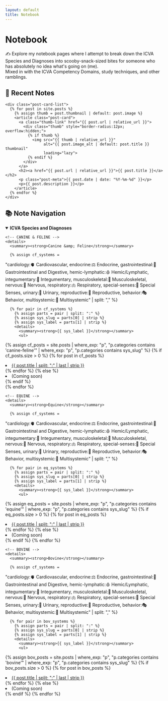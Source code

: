 ```yaml
---
layout: default
title: Notebook
---
```


<h1>Notebook</h1>
<p>✍️ Explore my notebook pages where I attempt to break down the ICVA Species and Diagnoses into scooby-snack-sized bites for someone who has absolutely no idea what's going on (me).<br>Mixed in with the ICVA Competency Domains, study techniques, and other ramblings.</p>

<!-- Override any theme sizing that was cropping thumbnails -->
<style>
  .post-card .thumb { aspect-ratio: auto !important; height: auto !important; }
  .post-card .thumb img { width: 100%; height: auto; display: block; }
</style>

<div class="notebook-container">
  <div class="notebook-left">
    <h2>📓 Recent Notes</h2>

    <div class="post-card-list">
      {% for post in site.posts %}
        {% assign thumb = post.thumbnail | default: post.image %}
        <article class="post-card">
          <a class="thumb-link" href="{{ post.url | relative_url }}">
            <div class="thumb" style="border-radius:12px; overflow:hidden;">
              {% if thumb %}
                <img src="{{ thumb | relative_url }}"
                     alt="{{ post.image_alt | default: post.title }} thumbnail"
                     loading="lazy">
              {% endif %}
            </div>
          </a>
          <h2><a href="{{ post.url | relative_url }}">{{ post.title }}</a></h2>
          <p class="post-meta">{{ post.date | date: "%Y-%m-%d" }}</p>
          <p>{{ post.description }}</p>
        </article>
      {% endfor %}
    </div>
  </div>


<div class="notebook-right nav-tree">
  <h2>📚 Note Navigation</h2>

  <details open>
    <summary><strong>ICVA Species and Diagnoses</strong></summary>

    <!-- CANINE & FELINE -->
    <details>
      <summary><strong>Canine &amp; Feline</strong></summary>

      {% assign cf_systems = 
  "cardiology:🫀 Cardiovascular,
   endocrine:⚖️ Endocrine,
   gastrointestinal:🌮 Gastrointestinal and Digestive,
   hemic-lymphatic:🩸 Hemic/Lymphatic,
   integumentary:🐾 Integumentary,
   musculoskeletal:🦴 Musculoskeletal,
   nervous:🧠 Nervous,
   respiratory:🫁 Respiratory,
   special-senses:👀 Special Senses,
   urinary:🚽 Urinary,
   reproductive:🧬 Reproductive,
   behavior:🎭 Behavior,
   multisystemic:🧰 Multisystemic" 
   | split: "," %}

      {% for pair in cf_systems %}
        {% assign parts = pair | split: ":" %}
        {% assign sys_slug = parts[0] | strip %}
        {% assign sys_label = parts[1] | strip %}
        <details>
          <summary><strong>{{ sys_label }}</strong></summary>
          <ul>
{% assign cf_posts = site.posts 
   | where_exp: "p", "p.categories contains 'canine-feline'" 
   | where_exp: "p", "p.categories contains sys_slug" %}
            {% if cf_posts.size > 0 %}
              {% for post in cf_posts %}
                <li><a href="{{ post.url | relative_url }}">
                  {{ post.title | split: ":" | last | strip }}
                </a></li>
              {% endfor %}
            {% else %}
              <li>(Coming soon)</li>
            {% endif %}
          </ul>
        </details>
      {% endfor %}
    </details>

    <!-- EQUINE -->
    <details>
      <summary><strong>Equine</strong></summary>

      {% assign cf_systems = 
  "cardiology:🫀 Cardiovascular,
   endocrine:⚖️ Endocrine,
   gastrointestinal:🌮 Gastrointestinal and Digestive,
   hemic-lymphatic:🩸 Hemic/Lymphatic,
   integumentary:🐾 Integumentary,
   musculoskeletal:🦴 Musculoskeletal,
   nervous:🧠 Nervous,
   respiratory:🫁 Respiratory,
   special-senses:👀 Special Senses,
   urinary:🚽 Urinary,
   reproductive:🧬 Reproductive,
   behavior:🎭 Behavior,
   multisystemic:🧰 Multisystemic" 
   | split: "," %}

      {% for pair in eq_systems %}
        {% assign parts = pair | split: ":" %}
        {% assign sys_slug = parts[0] | strip %}
        {% assign sys_label = parts[1] | strip %}
        <details>
          <summary><strong>{{ sys_label }}</strong></summary>
          <ul>
{% assign eq_posts = site.posts 
   | where_exp: "p", "p.categories contains 'equine'" 
   | where_exp: "p", "p.categories contains sys_slug" %}
            {% if eq_posts.size > 0 %}
              {% for post in eq_posts %}
                <li><a href="{{ post.url | relative_url }}">
                  {{ post.title | split: ":" | last | strip }}
                </a></li>
              {% endfor %}
            {% else %}
              <li>(Coming soon)</li>
            {% endif %}
          </ul>
        </details>
      {% endfor %}
    </details>

    <!-- BOVINE -->
    <details>
      <summary><strong>Bovine</strong></summary>

      {% assign cf_systems = 
  "cardiology:🫀 Cardiovascular,
   endocrine:⚖️ Endocrine,
   gastrointestinal:🌮 Gastrointestinal and Digestive,
   hemic-lymphatic:🩸 Hemic/Lymphatic,
   integumentary:🐾 Integumentary,
   musculoskeletal:🦴 Musculoskeletal,
   nervous:🧠 Nervous,
   respiratory:🫁 Respiratory,
   special-senses:👀 Special Senses,
   urinary:🚽 Urinary,
   reproductive:🧬 Reproductive,
   behavior:🎭 Behavior,
   multisystemic:🧰 Multisystemic" 
   | split: "," %}

      {% for pair in bov_systems %}
        {% assign parts = pair | split: ":" %}
        {% assign sys_slug = parts[0] | strip %}
        {% assign sys_label = parts[1] | strip %}
        <details>
          <summary><strong>{{ sys_label }}</strong></summary>
          <ul>
{% assign bov_posts = site.posts 
   | where_exp: "p", "p.categories contains 'bovine'" 
   | where_exp: "p", "p.categories contains sys_slug" %}
            {% if bov_posts.size > 0 %}
              {% for post in bov_posts %}
                <li><a href="{{ post.url | relative_url }}">
                  {{ post.title | split: ":" | last | strip }}
                </a></li>
              {% endfor %}
            {% else %}
              <li>(Coming soon)</li>
            {% endif %}
          </ul>
        </details>
      {% endfor %}
    </details>

  </details>
</div>
</div>
